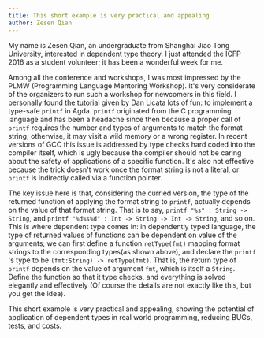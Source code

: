 ```yaml
---
title: This short example is very practical and appealing
author: Zesen Qian
---
```


My name is Zesen Qian, an undergraduate from Shanghai Jiao Tong
University, interested in dependent type theory. I just attended the
ICFP 2016 as a student volunteer; it has been a wonderful week for me.

Among all the conference and workshops, I was most impressed by the
PLMW (Programming Language Mentoring Workshop). It's very considerate
of the organizers to run such a workshop for newcomers in this
field. I personally found [the
tutorial](http://dlicata.web.wesleyan.edu/pubs.html#dependent) given
by Dan Licata lots of fun: to implement a type-safe `printf` in
Agda. `printf` originated from the C programming language and has been
a headache since then because a proper call of `printf` requires the
number and types of arguments to match the format string; otherwise,
it may visit a wild memory or a wrong register. In recent versions of
GCC this issue is addressed by type checks hard coded into the
compiler itself, which is ugly because the compiler should not be
caring about the safety of applications of a specific function. It's
also not effective because the trick doesn't work once the format
string is not a literal, or `printf` is indirectly called via
a function pointer.

The key issue here is that, considering the curried version, the type of
the returned function of applying the format string to `printf`,
actually depends on the value of that format string. That is to say,
`printf "%s" : String -> String`, and `printf "%d%s%d" : Int -> String
-> Int -> String`, and so on. This is where dependent type
comes in: in dependently typed language, the type of returned values
of functions can be dependent on value of the arguments; we can first define a
function `retType(fmt)` mapping format strings to the corresponding types(as shown
above), and declare the `printf` 's type to be `(fmt:String) ->
retType(fmt)`. That is, the return type of `printf` depends on the
value of argument `fmt`, which is itself a `String`. Define the
function so that it type checks, and everything is solved
elegantly and effectively (Of course the details are not exactly like
this, but you get the idea).

This short example is very practical and appealing, showing the
potential of application of dependent types in real world programming,
reducing BUGs, tests, and costs.
